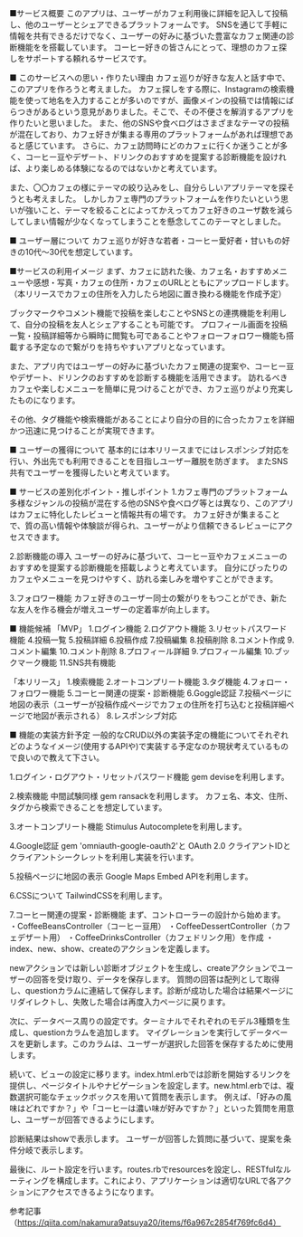 ■サービス概要
このアプリは、ユーザーがカフェ利用後に詳細を記入して投稿し、他のユーザーとシェアできるプラットフォームです。
SNSを通じて手軽に情報を共有できるだけでなく、ユーザーの好みに基づいた豊富なカフェ関連の診断機能をを搭載しています。
コーヒー好きの皆さんにとって、理想のカフェ探しをサポートする頼れるサービスです。

■ このサービスへの思い・作りたい理由
カフェ巡りが好きな友人と話す中で、このアプリを作ろうと考えました。
カフェ探しをする際に、Instagramの検索機能を使って地名を入力することが多いのですが、画像メインの投稿では情報にばらつきがあるという意見がありました。そこで、その不便さを解消するアプリを作りたいと思いました。
また、他のSNSや食べログはさまざまなテーマの投稿が混在しており、カフェ好きが集まる専用のプラットフォームがあれば理想であると感じています。
さらに、カフェ訪問時にどのカフェに行くか迷うことが多く、コーヒー豆やデザート、ドリンクのおすすめを提案する診断機能を設ければ、より楽しめる体験になるのではないかと考えています。

また、〇〇カフェの様にテーマの絞り込みをし、自分らしいアプリテーマを探そうとも考えました。
しかしカフェ専門のプラットフォームを作りたいという思いが強いこと、テーマを絞ることによってかえってカフェ好きのユーザ数を減らしてしまい情報が少なくなってしまうことを懸念してこのテーマとしました。

■ ユーザー層について
カフェ巡りが好きな若者・コーヒー愛好者・甘いもの好きの10代〜30代を想定しています。

■サービスの利用イメージ
まず、カフェに訪れた後、カフェ名・おすすめメニューや感想・写真・カフェの住所・カフェのURLとともにアップロードします。
（本リリースでカフェの住所を入力したら地図に置き換わる機能を作成予定）

ブックマークやコメント機能で投稿を楽しむことやSNSとの連携機能を利用して、自分の投稿を友人とシェアすることも可能です。
プロフィール画面を投稿一覧・投稿詳細等から瞬時に閲覧も可であることやフォローフォロワー機能も搭載する予定なので繋がりを持ちやすいアプリとなっています。

また、アプリ内ではユーザーの好みに基づいたカフェ関連の提案や、コーヒー豆やデザート、ドリンクのおすすめを診断する機能を活用できます。
訪れるべきカフェや楽しむメニューを簡単に見つけることができ、カフェ巡りがより充実したものになります。

その他、タグ機能や検索機能があることにより自分の目的に合ったカフェを詳細かつ迅速に見つけることが実現できます。

■ ユーザーの獲得について
基本的には本リリースまでにはレスポンシブ対応を行い、外出先でも利用できることを目指しユーザー離脱を防ぎます。
またSNS共有でユーザーを獲得したいと考えています。

■ サービスの差別化ポイント・推しポイント
1.カフェ専門のプラットフォーム
多様なジャンルの投稿が混在する他のSNSや食べログ等とは異なり、このアプリはカフェに特化したレビューと情報共有の場です。
カフェ好きが集まることで、質の高い情報や体験談が得られ、ユーザーがより信頼できるレビューにアクセスできます。

2.診断機能の導入
ユーザーの好みに基づいて、コーヒー豆やカフェメニューのおすすめを提案する診断機能を搭載しようと考えています。 自分にぴったりのカフェやメニューを見つけやすく、訪れる楽しみを増やすことができます。

3.フォロワー機能
カフェ好きのユーザー同士の繋がりをもつことができ、新たな友人を作る機会が増えユーザーの定着率が向上します。


■ 機能候補
「MVP」
1.ログイン機能
2.ログアウト機能
3.リセットパスワード機能
4.投稿一覧
5.投稿詳細
6.投稿作成
7.投稿編集
8.投稿削除
8.コメント作成
9.コメント編集
10.コメント削除
8.プロフィール詳細
9.プロフィール編集
10.ブックマーク機能
11.SNS共有機能

「本リリース」
1.検索機能
2.オートコンプリート機能
3.タグ機能
4.フォロー・フォロワー機能
5.コーヒー関連の提案・診断機能
6.Goggle認証
7.投稿ページに地図の表示（ユーザーが投稿作成ページでカフェの住所を打ち込むと投稿詳細ページで地図が表示される）
8.レスポンシブ対応

■ 機能の実装方針予定
一般的なCRUD以外の実装予定の機能についてそれぞれどのようなイメージ(使用するAPIや)で実装する予定なのか現状考えているもので良いので教えて下さい。

1.ログイン・ログアウト・リセットパスワード機能
gem deviseを利用します。

2.検索機能
中間試験同様 gem ransackを利用します。
カフェ名、本文、住所、タグから検索できることを想定しています。

3.オートコンプリート機能
Stimulus Autocompleteを利用します。

4.Google認証
gem 'omniauth-google-oauth2'と
OAuth 2.0 クライアントIDとクライアントシークレットを利用し実装を行います。

5.投稿ページに地図の表示
Google Maps Embed APIを利用します。

6.CSSについて
TailwindCSSを利用します。

7.コーヒー関連の提案・診断機能
まず、コントローラーの設計から始めます。
・CoffeeBeansController（コーヒー豆用）
・CoffeeDessertController（カフェデザート用）
・CoffeeDrinksController（カフェドリンク用）を作成
・index、new、show、createのアクションを定義します。

newアクションでは新しい診断オブジェクトを生成し、createアクションでユーザーの回答を受け取り、データを保存します。
質問の回答は配列として取得し、questionカラムに連結して保存します。診断が成功した場合は結果ページにリダイレクトし、失敗した場合は再度入力ページに戻ります。

次に、データベース周りの設定です。ターミナルでそれぞれのモデル3種類を生成し、questionカラムを追加します。
マイグレーションを実行してデータベースを更新します。このカラムは、ユーザーが選択した回答を保存するために使用します。

続いて、ビューの設定に移ります。index.html.erbでは診断を開始するリンクを提供し、ページタイトルやナビゲーションを設定します。new.html.erbでは、複数選択可能なチェックボックスを用いて質問を表示します。
例えば、「好みの風味はどれですか？」や「コーヒーは濃い味が好みですか？」といった質問を用意し、ユーザーが回答できるようにします。

診断結果はshowで表示します。
ユーザーが回答した質問に基づいて、提案を条件分岐で表示します。

最後に、ルート設定を行います。routes.rbでresourcesを設定し、RESTfulなルーティングを構成します。これにより、アプリケーションは適切なURLで各アクションにアクセスできるようになります。

参考記事（https://qiita.com/nakamura9atsuya20/items/f6a967c2854f769fc6d4）
